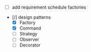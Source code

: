 - [ ] add requirement schedule factories
- [/] design patterns
    - [x] Factory
    - [x] Command
    - [ ] Strategy
    - [ ] Observer
    - [ ] Decorator
      <!-- -   [ ] Command
    - [ ] Command -->
- [x] DDD
- [x] HOC
- [x] rect context
- [ ] state manager
- [ ] React hooks
    - [ ] useEffect
    - [ ] useMemo
- [ ] custom css styles that is the "tailwind" principle alternative
